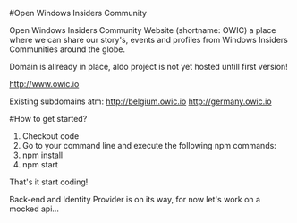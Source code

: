 #Open Windows Insiders Community

Open Windows Insiders Community Website (shortname: OWIC) a place where we can share our story's, events and profiles from Windows Insiders Communities around the globe.

Domain is allready in place, aldo project is not yet hosted untill first version!

http://www.owic.io

Existing subdomains atm:
http://belgium.owic.io
http://germany.owic.io

#How to get started?

1. Checkout code
2. Go to your command line and execute the following npm commands:
2. npm install
3. npm start

That's it start coding!

Back-end and Identity Provider is on its way, for now let's work on a mocked api...
